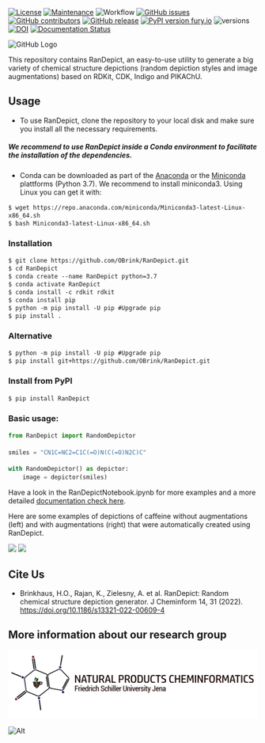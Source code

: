 [![License](https://img.shields.io/badge/License-MIT%202.0-blue.svg)](https://opensource.org/licenses/MIt)
[![Maintenance](https://img.shields.io/badge/Maintained%3F-yes-blue.svg)](https://github.com/OBrink/RanDepict/graphs/commit-activity)
![Workflow](https://github.com/OBrink/RanDepict/actions/workflows/ci_pytest.yml/badge.svg)
[![GitHub issues](https://img.shields.io/github/issues/OBrink/RanDepict.svg)](https://GitHub.com/OBrink/RanDepict/issues/)
[![GitHub contributors](https://img.shields.io/github/contributors/OBrink/RanDepict.svg)](https://GitHub.com/OBrink/RanDepict/graphs/contributors/)
[![GitHub release](https://img.shields.io/github/release/OBrink/RanDepict.svg)](https://GitHub.com/OBrink/RanDepict/releases/)
[![PyPI version fury.io](https://badge.fury.io/py/RanDepict.svg)](https://pypi.python.org/pypi/RanDepict/)
![versions](https://img.shields.io/pypi/pyversions/RanDepict.svg)
[![DOI](https://zenodo.org/badge/DOI/10.5281/zenodo.5531702.svg)](https://doi.org/10.5281/zenodo.5531702)
[![Documentation Status](https://readthedocs.org/projects/randepict/badge/?version=latest)](https://randepict.readthedocs.io/en/latest/?badge=latest)

![GitHub Logo](https://github.com/OBrink/RanDepict/blob/main/RanDepict/logo_bg_white-1.png?raw=true)

This repository contains RanDepict, an easy-to-use utility to generate a big variety of chemical structure depictions (random depiction styles and image augmentations) based on RDKit, CDK, Indigo and PIKAChU.

## Usage
-  To use RanDepict, clone the repository to your local disk and make sure you install all the necessary requirements.

##### We recommend to use RanDepict inside a Conda environment to facilitate the installation of the dependencies.
- Conda can be downloaded as part of the [Anaconda](https://www.anaconda.com/) or the [Miniconda](https://conda.io/en/latest/miniconda.html) plattforms (Python 3.7). We recommend to install miniconda3. Using Linux you can get it with:
```shell
$ wget https://repo.anaconda.com/miniconda/Miniconda3-latest-Linux-x86_64.sh
$ bash Miniconda3-latest-Linux-x86_64.sh
```
### Installation

```shell
$ git clone https://github.com/OBrink/RanDepict.git
$ cd RanDepict
$ conda create --name RanDepict python=3.7
$ conda activate RanDepict
$ conda install -c rdkit rdkit
$ conda install pip
$ python -m pip install -U pip #Upgrade pip
$ pip install .
```
### Alternative
```shell
$ python -m pip install -U pip #Upgrade pip
$ pip install git+https://github.com/OBrink/RanDepict.git
```

### Install from PyPI
```shell
$ pip install RanDepict
```

### Basic usage: 
```python
from RanDepict import RandomDepictor

smiles = "CN1C=NC2=C1C(=O)N(C(=O)N2C)C"

with RandomDepictor() as depictor:
    image = depictor(smiles)
``` 

Have a look in the RanDepictNotebook.ipynb for more examples and a more detailed [documentation check here](https://randepict.readthedocs.io/en/latest/).

Here are some examples of depictions of caffeine without augmentations (left) and with augmentations (right) that were automatically created using RanDepict. 

![](caffeine_no_augmentations.gif)   ![](caffeine_augmentations.gif)












## Cite Us

- Brinkhaus, H.O., Rajan, K., Zielesny, A. et al. RanDepict: Random chemical structure depiction generator. J Cheminform 14, 31 (2022). https://doi.org/10.1186/s13321-022-00609-4

## More information about our research group

[![GitHub Logo](https://github.com/Kohulan/DECIMER-Image-to-SMILES/blob/master/assets/CheminfGit.png?raw=true)](https://cheminf.uni-jena.de)

![Alt](https://repobeats.axiom.co/api/embed/ed3e9be96b0f41907c027814b77621879557fb47.svg "Repobeats analytics image")
